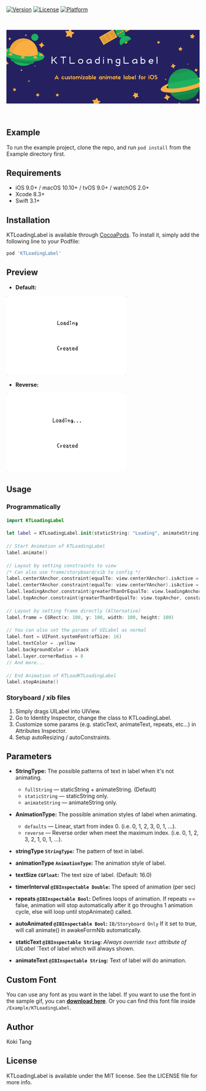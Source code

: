 <!--# KTLoadingLabel-->
[![Version](https://img.shields.io/cocoapods/v/KTLoadingLabel.svg?style=flat)](http://cocoapods.org/pods/KTLoadingLabel)
[![License](https://img.shields.io/cocoapods/l/KTLoadingLabel.svg?style=flat)](http://cocoapods.org/pods/KTLoadingLabel)
[![Platform](https://img.shields.io/cocoapods/p/KTLoadingLabel.svg?style=flat)](http://cocoapods.org/pods/KTLoadingLabel)

<br>

![Banner](Resources/banner.png)

<br>

## Example

To run the example project, clone the repo, and run `pod install` from the Example directory first.

## Requirements

- iOS 9.0+ / macOS 10.10+ / tvOS 9.0+ / watchOS 2.0+
- Xcode 8.3+
- Swift 3.1+

## Installation

KTLoadingLabel is available through [CocoaPods](http://cocoapods.org). To install
it, simply add the following line to your Podfile:

```ruby
pod 'KTLoadingLabel'
```

## Preview

- **Default:**

![Default](Resources/defaults.gif)

- **Reverse:**

![Reverse](Resources/reverse.gif)

## Usage

### Programmatically
```Swift
import KTLoadingLabel

let label = KTLoadingLabel.init(staticString: "Loading", animateString: "...")

// Start Animation of KTLoadingLabel
label.animate()

// Layout by setting constraints to view
/* Can also use frame/storyboard/xib to config */
label.centerXAnchor.constraint(equalTo: view.centerXAnchor).isActive = true
label.centerYAnchor.constraint(equalTo: view.centerYAnchor).isActive = true
label.leadingAnchor.constraint(greaterThanOrEqualTo: view.leadingAnchor, constant: 16).isActive = true
label.topAnchor.constraint(greaterThanOrEqualTo: view.topAnchor, constant: 8).isActive = true

// Layout by setting frame directly (Alternative)
label.frame = CGRect(x: 100, y: 100, width: 100, height: 100)

// You can also set the params of UILabel as normal
label.font = UIFont.systemFont(ofSize: 16)
label.textColor = .yellow
label.backgroundColor = .black
label.layer.cornerRadius = 8
// And more...

// End Animation of KTLoadKTLoadingLabel
label.stopAnimate()
```
### Storyboard / xib files

1. Simply drags UILabel into UIView.
2. Go to Identity Inspector, change the class to KTLoadingLabel.
3. Customize some params (e.g. staticText, animateText, repeats, etc...) in Attributes Inspector.
4. Setup autoResizing / autoConstraints.

## Parameters

- **StringType:** The possible patterns of text in label when it's not animating.
    - `fullString` — staticString + animateString. (Default)
    - `staticString` — staticString only.
    - `animateString` — animateString only.
- **AnimationType:** The possible animation styles of label when animating.
    - `defaults` — Linear, start from index 0. (i.e. 0, 1, 2, 3, 0, 1, ...).
    - `reverse` — Reverse order when meet the maximum index. (i.e. 0, 1, 2, 3, 2, 1, 0, 1, ...).
    
- **stringType `StringType`:** The pattern of text in label.
- **animationType `AnimationType`:** The animation style of label.
- **textSize `CGFloat`:** The text size of label. (Default: 16.0)

- **timerInterval `@IBInspectable Double`:** The speed of animation (per sec)
- **repeats `@IBInspectable Bool`:** Defines loops of animation. If repeats == false, animation will stop automatically after it go throughs 1 animation cycle, else will loop until stopAnimate() called.
- **autoAnimated `@IBInspectable Bool`:** `IB/Storyboard Only` If it set to true, will call animate() in awakeFormNib automatically.
- **staticText `@IBInspectable String`:** *Always override `text` attribute of UILabel* `Text of label which will always shown.
- **animateText `@IBInspectable String`:** Text of label will do animation.

## Custom Font

You can use any font as you want in the label.
If you want to use the font in the sample gif, you can  [**download here**](https://osdn.net/projects/setofont/releases/).
Or you can find this font file inside `/Example/KTLoadingLabel`.

## Author

Koki Tang

## License

KTLoadingLabel is available under the MIT license. See the LICENSE file for more info.
